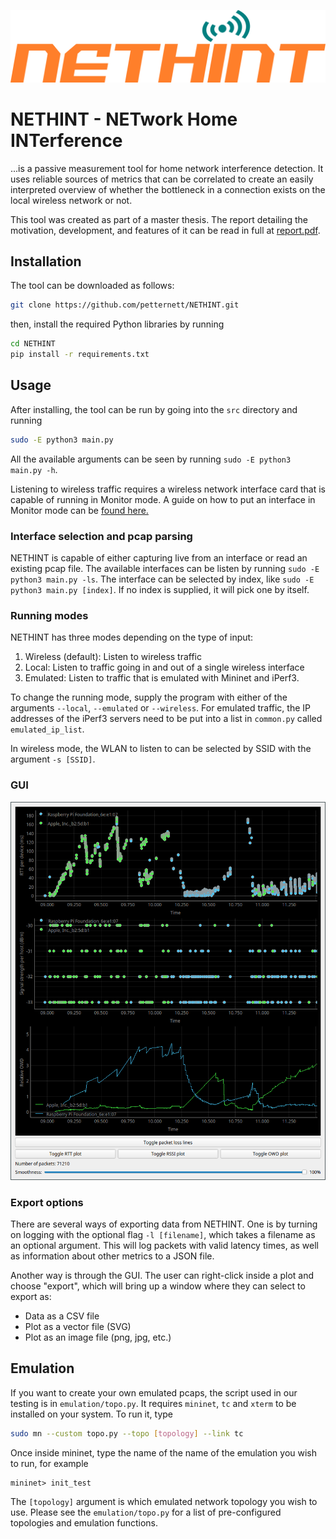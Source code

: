 ![NETHINT logo](images/nethint-logo.png)

# NETHINT - NETwork Home INTerference
...is a passive measurement tool for home network interference detection.
It uses reliable sources of metrics that can be correlated to create an easily interpreted overview of whether the bottleneck in a connection exists on the local wireless network or not.

This tool was created as part of a master thesis. The report detailing the motivation, development, and features of it can be read in full at [report.pdf](report.pdf).

## Installation

The tool can be downloaded as follows: 
```bash
git clone https://github.com/petternett/NETHINT.git
```

then, install the required Python libraries by running
```bash
cd NETHINT
pip install -r requirements.txt
```


## Usage

After installing, the tool can be run by going into the ``src`` directory and running
```bash
sudo -E python3 main.py
```

All the available arguments can be seen by running ``sudo -E python3 main.py -h``.

Listening to wireless traffic requires a wireless network interface card that is capable of running in Monitor mode.
A guide on how to put an interface in Monitor mode can be [found here.](https://www.aircrack-ng.org/doku.php?id=airmon-ng)

### Interface selection and pcap parsing

NETHINT is capable of either capturing live from an interface or read an existing pcap file.
The available interfaces can be listen by running ``sudo -E python3 main.py -ls``.
The interface can be selected by index, like ``sudo -E python3 main.py [index]``.
If no index is supplied, it will pick one by itself.


### Running modes

NETHINT has three modes depending on the type of input:

1. Wireless (default): Listen to wireless traffic
2. Local: Listen to traffic going in and out of a single wireless interface
3. Emulated: Listen to traffic that is emulated with Mininet and iPerf3.

To change the running mode, supply the program with either of the arguments ``--local``, ``--emulated`` or ``--wireless``.
For emulated traffic, the IP addresses of the iPerf3 servers need to be put into a list in ``common.py`` called ``emulated_ip_list``.

In wireless mode, the WLAN to listen to can be selected by SSID with the argument ``-s [SSID]``.


### GUI

![GUI screenshot](images/gui.png)

### Export options

There are several ways of exporting data from NETHINT.
One is by turning on logging with the optional flag ``-l [filename]``, which takes a filename as an optional argument.
This will log packets with valid latency times, as well as information about other metrics to a JSON file.

Another way is through the GUI.
The user can right-click inside a plot and choose "export", which will bring up a window where they can select to export as:

* Data as a CSV file
* Plot as a vector file (SVG)
* Plot as an image file (png, jpg, etc.)


## Emulation

If you want to create your own emulated pcaps, the script used in our testing is in ``emulation/topo.py``.
It requires ``mininet``, ``tc`` and ``xterm`` to be installed on your system.
To run it, type
```bash
sudo mn --custom topo.py --topo [topology] --link tc
```

Once inside mininet, type the name of the name of the emulation you wish to run, for example
```
mininet> init_test
```

The ``[topology]`` argument is which emulated network topology you wish to use.
Please see the ``emulation/topo.py`` for a list of pre-configured topologies and emulation functions.
